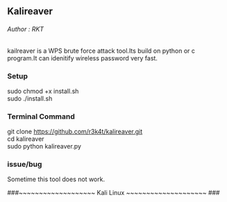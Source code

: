 
<h2>Kalireaver</h2>

<h6>Author : RKT </h6>


kailreaver  is a WPS brute force attack tool.Its build on python or c program.It can idenitify wireless password very fast.


### Setup ###

sudo chmod +x install.sh
<br>
sudo  ./install.sh

### Terminal Command ###

git clone https://github.com/r3k4t/kalireaver.git
<br>
cd kalireaver
<br>
sudo python kalireaver.py

### issue/bug ###

Sometime this tool does not work.


###~~~~~~~~~~~~~~~~~~~ Kali Linux ~~~~~~~~~~~~~~~~~~~~  ###

